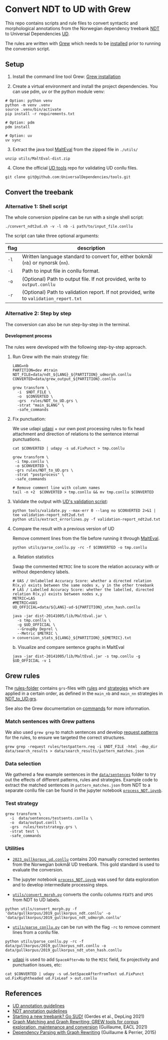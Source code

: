 # Convert NDT to UD with Grew

This repo contains scripts and rule files to convert syntactic and morphological annotations from the Norwegian dependency treebank [NDT](https://www.nb.no/sprakbanken/en/resource-catalogue/oai-nb-no-sbr-10/) to Universal Dependencies [UD](https://universaldependencies.org/).

The rules are written with [Grew](https://grew.fr/) which needs to be [installed](https://grew.fr/usage/install/) prior to running the conversion script.

## Setup

1. Install the command line tool Grew: [Grew installation](https://grew.fr/usage/install/)

2. Create a virtual environment and install the project dependencies. You can use pdm, uv or the python module venv:

  ```shell
  # Option: python venv
  python -m venv .venv 
  source .venv/bin/activate 
  pip install -r requirements.txt 

  # Option: pdm 
  pdm install 

  # Option: uv
  uv sync 
  ```

3. Extract the java tool [MaltEval](https://www.maltparser.org/malteval.html) from the zipped file in `./utils/`

  ``` shell
  unzip utils/MaltEval-dist.zip
  ```

4. Clone the official [UD tools](https://github.com/UniversalDependencies/tools/) repo for validating UD conllu files.

  ``` shell
  git clone git@github.com:UniversalDependencies/tools.git
  ```

## Convert the treebank

### Alternative 1: Shell script

The whole conversion pipeline can be run with a single shell script:

``` shell
./convert_ndt2ud.sh -v -l nb -i path/to/input_file.conllu
```

The script can take three optional arguments:

| flag | description |
| --- | --- |
| `-l` | Written language standard to convert for, either bokmål (`nb`) or nynorsk (`nn`). |
| `-i` | Path to input file in conllu format. |
| `-o` | (Optional) Path to output file. If not provided, write to `output.conllu` |
| `-r` | (Optional) Path to validation report. If not provided, write to `validation_report.txt` |

### Alternative 2: Step by step

The conversion can also be run step-by-step in the terminal.

#### Development process

The rules were developed with the following step-by-step approach.

1. Run Grew with the main strategy file:

    ```shell
    LANG=nb
    PARTITION=dev #train
    NDT_FILE=data/ndt_${LANG}_${PARTITION}_udmorph.conllu
    CONVERTED=data/grew_output_${PARTITION}.conllu

    grew transform \
      -i  $NDT_FILE \
      -o  $CONVERTED \
      -grs  rules/NDT_to_UD.grs \
      -strat "main_$LANG" \
      -safe_commands
    ```

2. Fix punctuation:

   We use udapi  [udapi](https://udapi.github.io/) + our own post processing rules to fix head attachment and direction of relations to the sentence internal punctuations.

   ``` shell
   cat $CONVERTED | udapy -s ud.FixPunct > tmp.conllu

   grew transform \
    -i tmp.conllu \
    -o $CONVERTED \
    -grs rules/NDT_to_UD.grs \
    -strat "postprocess" \
    -safe_commands

   # Remove comment line with column names
   tail -n +2  $CONVERTED > tmp.conllu && mv tmp.conllu $CONVERTED
   ```

3. Validate the output with [UD's validation script](https://github.com/UniversalDependencies/tools/blob/master/validate.py):

   ``` shell
   python tools/validate.py --max-err 0 --lang no $CONVERTED 2>&1 | tee validation-report_ndt2ud.txt
   python utils/extract_errorlines.py -f validation-report_ndt2ud.txt
   ```

4. Compare the result with a previous version of UD

   Remove comment lines from the file before running it through [MaltEval](https://www.maltparser.org/malteval.html).

    ```shell
    python utils/parse_conllu.py -rc -f $CONVERTED -o tmp.conllu
    ```

   a. Relation statistics

      Swap the commented `METRIC` line to score the relation accuracy with or without dependency labels.

      ```shell
      # UAS / Unlabelled Accuracy Score: whether a directed relation R(x,y) exists between the same nodes x, y in the other treebank
      # LAS / Labelled Accuracy Score: whether the labelled, directed relation R(x,y) exists between nodes x,y
      METRIC=LAS
      #METRIC=UAS
      UD_OFFICIAL=data/${LANG}-ud-${PARTITION}_uten_hash.conllu

      java -jar dist-20141005/lib/MaltEval.jar \
        -s tmp.conllu \
        -g $UD_OFFICIAL \
        --GroupBy Deprel \
        --Metric $METRIC \
      > conversion_stats_${LANG}_${PARTITION}_${METRIC}.txt
      ```

   b. Visualize and compare sentence graphs in MaltEval

      ```shell
      java -jar dist-20141005/lib/MaltEval.jar -s tmp.conllu -g $UD_OFFICIAL -v 1
      ```

## Grew rules

The [rules-folder](./rules/) contains `grs`-files with [rules](https://grew.fr/doc/rule/) and [strategies](https://grew.fr/doc/grs/) which are applied in a certain order, as defined in the `main_nb` and `main_nn` strategies in [NDT_to_UD.grs](rules/NDT_to_UD.grs).

See also the Grew documentation on [commands](https://grew.fr/doc/commands/) for more information.

### Match sentences with Grew pattens

We also used `grew grep` to match sentences and develop [request patterns](https://grew.fr/doc/request/) for the rules, to ensure we targeted the correct structures.

``` shell
grew grep -request rules/testpattern.req -i $NDT_FILE -html -dep_dir data/search_results > data/search_results/pattern_matches.json
```

### Data selection

We gathered a few example sentences in the [`data/sentences`](data/sentences/) folder to try out the effects of different patterns, rules and strategies. Example code to extract the matched sentences in `pattern_matches.json` from NDT to a separate conllu file can be found in the jupyter notebook [`process_NDT.ipynb`](process_NDT.ipynb).

### Test strategy

```shell
grew transform \
  -i  data/sentences/testsents.conllu \
  -o  data/output.conll \
  -grs  rules/teststrategy.grs \
  -strat test \
  -safe_commands
```

### Utilities

- [`2023_gullkorpus_ud.conllu`](./data/gullkorpus/2023_gullkorpus_ud.conllu) contains 200 manually corrected sententes from the Norwegian bokmål UD treebank. This gold standard is used to evaluate the conversion.

- The jupyter notebook [`process_NDT.ipynb`](process_NDT.ipynb) was used for data exploration and to develop intermediate processing steps.

- [`utils/convert_morph.py`](utils/convert_morph.py) converts the conllu columns `FEATS` and `UPOS` from NDT to UD labels.

```shell
python utils/convert_morph.py -f 'data/gullkorpus/2019_gullkorpus_ndt.conllu' -o 'data/gullkorpus/2019_gullkorpus_ndt_udmorph.conllu'
```

- [`utils/parse_conllu.py`](utils/convert_morph.py) can be run with the flag `-rc` to remove comment lines from a conllu file.

``` shell
python utils/parse_conllu.py -rc -f data/gullkorpus/2019_gullkorpus_ndt.conllu -o data/gullkorpus/2019_gullkorpus_ndt_uten_hash.conllu
```

- [udapi](https://udapi.github.io/) is used to add `SpaceAfter=No` to the `MISC` field, fix projectivity and punctuation issues, etc:

``` shell
cat $CONVERTED | udapy -s ud.SetSpaceAfterFromText ud.FixPunct ud.FixRightheaded ud.FixLeaf > out.conllu
```

## References

- [UD annotation guidelines](https://universaldependencies.org/guidelines.html)
- [NDT annotation guidelines](https://www.nb.no/sbfil/dok/20140314_guidelines_ndt_english.pdf)
- [Starting a new treebank? Go SUD!](https://aclanthology.org/2021.depling-1.4) (Gerdes et al., DepLing 2021)
- [Graph Matching and Graph Rewriting: GREW tools for corpus exploration, maintenance and conversion](https://aclanthology.org/2021.eacl-demos.21) (Guillaume, EACL 2021)
- [Dependency Parsing with Graph Rewriting](https://aclanthology.org/W15-2204) (Guillaume & Perrier, 2015)
